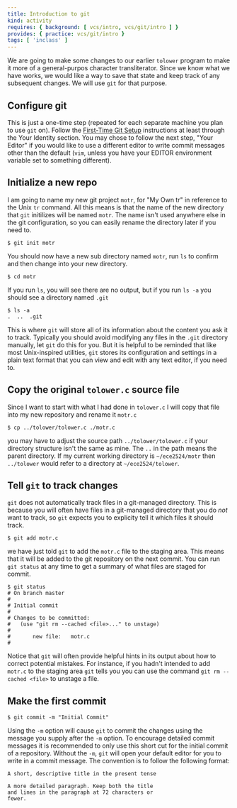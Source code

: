 ```yaml
---
title: Introduction to git
kind: activity
requires: { background: [ vcs/intro, vcs/git/intro ] }
provides: { practice: vcs/git/intro }
tags: [ 'inclass' ] 
---
```


We are going to make some changes to our earlier `tolower` program to
make it more of a general-purpos character transliterator.  Since we
know what we have works, we would like a way to save that state and
keep track of any subsequent changes. We will use `git` for that
purpose.

## Configure git

This is just a one-time step (repeated for each separate machine you
plan to use `git` on). Follow the
[First-Time Git Setup](http://git-scm.com/book/en/Getting-Started-First-Time-Git-Setup)
instructions at least through the Your Identity section. You may chose
to follow the next step, "Your Editor" if you would like to use a
different editor to write commit messages other than the default
(`vim`, unless you have your EDITOR environment variable set to
something different).

## Initialize a new repo

I am going to name my new git project `motr`, for "My Own tr" in
reference to the Unix `tr` command. All this means is that the name of
the new directory that `git` initilizes will be named `motr`. The name
isn't used anywhere else in the git configuration, so you can easily
rename the directory later if you need to.

    $ git init motr

You should now have a new sub directory named `motr`, run `ls` to
confirm and then change into your new directory.

    $ cd motr

If you run `ls`, you will see there are no output, but if you run `ls -a` you should see a directory named `.git`

    $ ls -a
    .  ..  .git

This is where `git` will store all of its information about the
content you ask it to track. Typically you should avoid modifying any
files in the `.git` directory manually, let `git` do this for you. But
it is helpful to be reminded that like most Unix-inspired utilities,
`git` stores its configuration and settings in a plain text format
that you can view and edit with any text editor, if you need to.

## Copy the original `tolower.c` source file

Since I want to start with what I had done in `tolower.c` I will copy that file into my new repository and rename it `motr.c`

    $ cp ../tolower/tolower.c ./motr.c

you may have to adjust the source path `../tolower/tolower.c` if your
directory structure isn't the same as mine. The `..` in the path means
the parent directory. If my current working directory is
`~/ece2524/motr` then `../tolower` would refer to a directory at
`~/ece2524/tolower`.

## Tell `git` to track changes

`git` does not automatically track files in a git-managed
directory. This is because you will often have files in a git-managed
directory that you do *not* want to track, so `git` expects you to
explicity tell it which files it should track.

    $ git add motr.c

we have just told `git` to add the `motr.c` file to the staging area.
This means that it will be added to the git repository on the next
commit. You can run `git status` at any time to get a summary of what
files are staged for commit.

    $ git status
    # On branch master
    #
    # Initial commit
    #
    # Changes to be committed:
    #   (use "git rm --cached <file>..." to unstage)
    #
    #       new file:   motr.c
    #

Notice that `git` will often provide helpful hints in its output about
how to correct potential mistakes. For instance, if you hadn't
intended to add `motr.c` to the staging area `git` tells you you can
use the command `git rm --cached <file>` to unstage a file.

## Make the first commit

    $ git commit -m "Initial Commit"

Using the `-m` option will cause `git` to commit the changes using the message you supply after the `-m` option. To encourage detailed commit messages it is recommended to only use this short cut for the initial commit of a repository. Without the `-m`, `git` will open your default editor for you to write in a commit message.  The convention is to follow the following format:

    A short, descriptive title in the present tense

    A more detailed paragraph. Keep both the title
    and lines in the paragraph at 72 characters or
    fewer.

